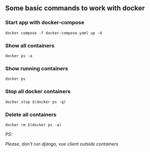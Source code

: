 ## Some basic commands to work with docker

###  Start app with docker-compose

~~~shell
docker compose -f docker-compose.yaml up -d
~~~

### Show all containers

~~~shell
docker ps -a
~~~

### Show running containers

~~~shell
docker ps
~~~

### Stop all docker containers

~~~shell
docker stop $(docker ps -q)
~~~

### Delete all containers

~~~shell
docker rm $(docker ps -a)
~~~

_PS:_ <p>
_Please, don't run django, vue client outside containers_
